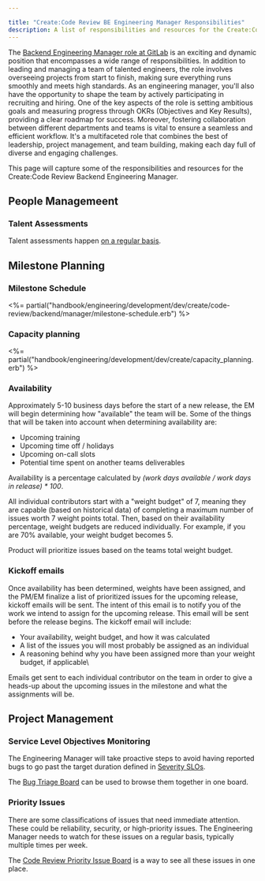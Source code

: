 ```yaml
---

title: "Create:Code Review BE Engineering Manager Responsibilities"
description: A list of responsibilities and resources for the Create:Code Review BE Engineering Manager
---
```








The [Backend Engineering Manager role at GitLab](https://handbook.gitlab.com/job-families/engineering/backend-engineer/#backend-engineering-manager) is an exciting and dynamic position that encompasses a wide range of responsibilities. In addition to leading and managing a team of talented engineers, the role involves overseeing projects from start to finish, making sure everything runs smoothly and meets high standards. As an engineering manager, you'll also have the opportunity to shape the team by actively participating in recruiting and hiring. One of the key aspects of the role is setting ambitious goals and measuring progress through OKRs (Objectives and Key Results), providing a clear roadmap for success. Moreover, fostering collaboration between different departments and teams is vital to ensure a seamless and efficient workflow. It's a multifaceted role that combines the best of leadership, project management, and team building, making each day full of diverse and engaging challenges.

This page will capture some of the responsibilities and resources for the Create:Code Review Backend Engineering Manager.

## People Managemeent

### Talent Assessments

Talent assessments happen [on a regular basis](/handbook/people-group/calendars/manager-calendar/).

## Milestone Planning

### Milestone Schedule

<%= partial("handbook/engineering/development/dev/create/code-review/backend/manager/milestone-schedule.erb") %>

### Capacity planning

<%= partial("handbook/engineering/development/dev/create/capacity_planning.erb") %>

### Availability

Approximately 5-10 business days before the start of a new release, the EM will begin determining how "available" the team will be. Some of the things that will be taken into account when determining availability are:

* Upcoming training
* Upcoming time off / holidays
* Upcoming on-call slots
* Potential time spent on another teams deliverables

Availability is a percentage calculated by _(work days available / work days in release) * 100_.

All individual contributors start with a "weight budget" of 7, meaning they are capable (based on historical data) of completing a maximum number of issues worth 7 weight points total. Then, based on their availability percentage, weight budgets are reduced individually. For example, if you are 70% available, your weight budget becomes 5.

Product will prioritize issues based on the teams total weight budget. 

### Kickoff emails

Once availability has been determined, weights have been assigned, and the PM/EM finalize a list of prioritized issues for the upcoming release, kickoff emails will be sent. The intent of this email is to notify you of the work we intend to assign for the upcoming release. This email will be sent before the release begins. The kickoff email will include:

* Your availability, weight budget, and how it was calculated
* A list of the issues you will most probably be assigned as an individual
* A reasoning behind why you have been assigned more than your weight budget, if applicable\

Emails get sent to each individual contributor on the team in order to give a heads-up about the upcoming issues in the milestone and what the assignments will be.

## Project Management

### Service Level Objectives Monitoring

The Engineering Manager will take proactive steps to avoid having reported bugs to go past the target duration defined in [Severity SLOs](https://about.gitlab.com/handbook/engineering/quality/issue-triage/#severity-slos).

The [Bug Triage Board](https://gitlab.com/groups/gitlab-org/-/boards/2546239) can be used to browse them together in one board.

### Priority Issues

There are some classifications of issues that need immediate attention. These could be reliability, security, or high-priority issues. The Engineering Manager needs to watch for these issues on a regular basis, typically multiple times per week.

The [Code Review Priority Issue Board](https://gitlab.com/groups/gitlab-org/-/boards/4778535) is a way to see all these issues in one place.